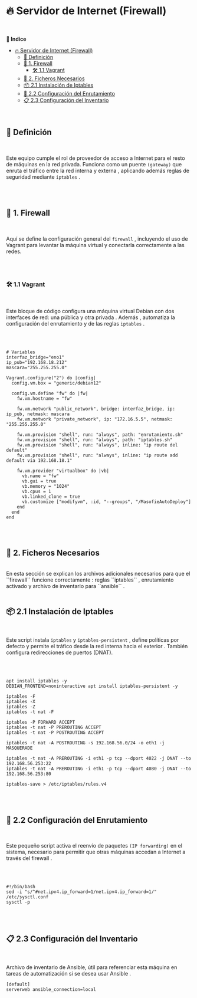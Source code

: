 # 🔥 Servidor de Internet (Firewall)
<br>

**📑 Indice**
- [🔥 Servidor de Internet (Firewall)](#-servidor-de-internet-firewall)
	- [📖 Definición](#-definición)
	- [🔧 1. Firewall](#-1-firewall)
		- [🛠️ 1.1 Vagrant](#️-11-vagrant)
	- [📂 2. Ficheros Necesarios](#-2-ficheros-necesarios)
	- [📦 2.1 Instalación de Iptables](#-21-instalación-de-iptables)
	- [🔁 2.2 Configuración del Enrutamiento](#-22-configuración-del-enrutamiento)
	- [📋 2.3 Configuración del Inventario](#-23-configuración-del-inventario)

<br>

## 📖 Definición
<br>

Este equipo cumple el rol de proveedor de acceso a Internet para el resto de máquinas en la red privada. Funciona como un puente ``(gateway)`` que enruta el tráfico entre la red interna y externa , aplicando además reglas de seguridad mediante ``iptables`` .

<br>
<br>

## 🔧 1. Firewall
<br>

Aquí se define la configuración general del ``firewall`` , incluyendo el uso de Vagrant para levantar la máquina virtual y conectarla correctamente a las redes.

<br>
<br>

### 🛠️ 1.1 Vagrant
<br>

Este bloque de código configura una máquina virtual Debian con dos interfaces de red: una pública y otra privada . Además , automatiza la configuración del enrutamiento y de las reglas ``iptables`` .

<br>
<br>

~~~
# Variables
interfaz_bridge="eno1"
ip_pub="192.168.18.212"
mascara="255.255.255.0"

Vagrant.configure("2") do |config|
  config.vm.box = "generic/debian12"

  config.vm.define "fw" do |fw|
    fw.vm.hostname = "fw"
    
    fw.vm.network "public_network", bridge: interfaz_bridge, ip: ip_pub, netmask: mascara
    fw.vm.network "private_network", ip: "172.16.5.5", netmask: "255.255.255.0"

    fw.vm.provision "shell", run: "always", path: "enrutamiento.sh"
    fw.vm.provision "shell", run: "always", path: "iptables.sh"
    fw.vm.provision "shell", run: "always", inline: "ip route del default"
    fw.vm.provision "shell", run: "always", inline: "ip route add default via 192.168.18.1"

    fw.vm.provider "virtualbox" do |vb|
      vb.name = "fw"
      vb.gui = true
      vb.memory = "1024"
      vb.cpus = 1
      vb.linked_clone = true
      vb.customize ["modifyvm", :id, "--groups", "/MasofieAutoDeploy"]
    end
  end
end
~~~
<br>
<br>


## 📂 2. Ficheros Necesarios
<br>
En esta sección se explican los archivos adicionales necesarios para que el ``firewall`` funcione correctamente : reglas ``iptables`` , enrutamiento activado y archivo de inventario para ``ansible`` .

<br>
<br>

## 📦 2.1 Instalación de Iptables
<br>

Este script instala ``iptables`` y ``iptables-persistent`` , define políticas por defecto y permite el tráfico desde la red interna hacia el exterior . También configura redirecciones de puertos (DNAT).

<br>
<br>

~~~
apt install iptables -y
DEBIAN_FRONTEND=noninteractive apt install iptables-persistent -y

iptables -F
iptables -X
iptables -Z
iptables -t nat -F

iptables -P FORWARD ACCEPT
iptables -t nat -P PREROUTING ACCEPT
iptables -t nat -P POSTROUTING ACCEPT

iptables -t nat -A POSTROUTING -s 192.168.56.0/24 -o eth1 -j MASQUERADE

iptables -t nat -A PREROUTING -i eth1 -p tcp --dport 4022 -j DNAT --to 192.168.56.253:22
iptables -t nat -A PREROUTING -i eth1 -p tcp --dport 4080 -j DNAT --to 192.168.56.253:80

iptables-save > /etc/iptables/rules.v4
~~~
<br>
<br>


## 🔁 2.2 Configuración del Enrutamiento
<br>

Este pequeño script activa el reenvío de paquetes ``(IP forwarding)`` en el sistema, necesario para permitir que otras máquinas accedan a Internet a través del firewall .

<br>
<br>

~~~
#!/bin/bash
sed -i "s/^#net.ipv4.ip_forward=1/net.ipv4.ip_forward=1/" /etc/sysctl.conf
sysctl -p
~~~
<br>
<br>


## 📋 2.3 Configuración del Inventario
<br>

Archivo de inventario de Ansible, útil para referenciar esta máquina en tareas de automatización si se desea usar Ansible .

~~~
[default]
serverweb ansible_connection=local
~~~
